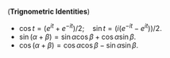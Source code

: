(**Trignometric Identities**)

- $\cos t = ({e^{it} + e^{-i t}}) / {2};\quad \sin t = ({i(e^{-it}  - e^{it})})/{2}$.
- $\sin (\alpha + \beta) = \sin \alpha \cos \beta + \cos\alpha \sin\beta$.
- $\cos (\alpha + \beta) = \cos \alpha \cos \beta - \sin\alpha \sin\beta$.

